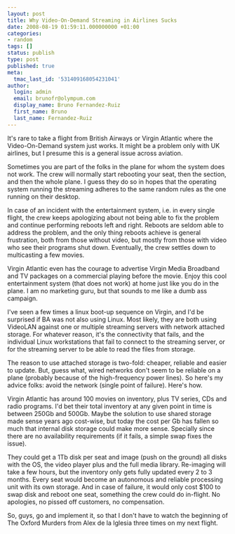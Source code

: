 ```yaml
---
layout: post
title: Why Video-On-Demand Streaming in Airlines Sucks
date: 2008-08-19 01:59:11.000000000 +01:00
categories:
- random
tags: []
status: publish
type: post
published: true
meta:
  tmac_last_id: '531409168054231041'
author:
  login: admin
  email: brunofr@olympum.com
  display_name: Bruno Fernandez-Ruiz
  first_name: Bruno
  last_name: Fernandez-Ruiz
---
```


It's rare to take a flight from British Airways or Virgin Atlantic
where the Video-On-Demand system just works. It might be a problem
only with UK airlines, but I presume this is a general issue across
aviation.

Sometimes you are part of the folks in the plane for whom the system
does not work. The crew will normally start rebooting your seat, then
the section, and then the whole plane. I guess they do so in hopes
that the operating system running the streaming adheres to the same
random rules as the one running on their desktop.

<p>In case of an incident with the entertainment system, i.e. in every single flight, the crew keeps apologizing about not being able to fix the problem and continue performing reboots left and right. Reboots are seldom able to address the problem, and the only thing reboots achieve is general frustration, both from those without video, but mostly from those with video who see their programs shut down. Eventually, the crew settles down to multicasting a few movies.</p>
<p>Virgin Atlantic even has the courage to advertise Virgin Media Broadband and TV packages on a commercial playing before the movie. Enjoy this cool entertainment system (that does not work) at home just like you do in the plane. I am no marketing guru, but that sounds to me like a dumb ass campaign.</p>
<p>I've seen a few times a linux boot-up sequence on Virgin, and I'd be surprised if BA was not also using Linux. Most likely, they are both using VideoLAN against one or multiple streaming servers with network attached storage. For whatever reason, it's the connectivity that fails, and the individual Linux workstations that fail to connect to the streaming server, or for the streaming server to be able to read the files from storage.</p>
<p>The reason to use attached storage is two-fold: cheaper, reliable and easier to update. But, guess what, wired networks don't seem to be reliable on a plane (probably because of the high-frequency power lines). So here's my advice folks: avoid the network (single point of failure). Here's how.</p>
<p>Virgin Atlantic has around 100 movies on inventory, plus TV series, CDs and radio programs. I'd bet their total inventory at any given point in time is between 250Gb and 500Gb. Maybe the solution to use shared storage made sense years ago cost-wise, but today the cost per Gb has fallen so much that internal disk storage could make more sense. Specially since there are no availability requirements (if it fails, a simple swap fixes the issue).</p>
<p>They could get a 1Tb disk per seat and image (push on the ground) all disks with the OS, the video player plus and the full media library. Re-imaging will take a few hours, but the inventory only gets fully updated every 2 to 3 months. Every seat would become an autonomous and reliable processing unit with its own storage. And in case of failure, it would only cost $100 to swap disk and reboot one seat, something the crew could do in-flight. No apologies, no pissed off customers, no compensation.</p>
<p>So, guys, go and implement it, so that I don't have to watch the beginning of The Oxford Murders from Alex de la Iglesia three times on my next flight.</p>
